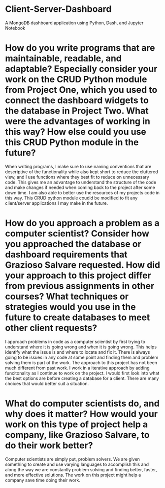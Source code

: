# Client-Server-Dashboard
A MongoDB dashboard application using Python, Dash, and Jupyter Notebook


# How do you write programs that are maintainable, readable, and adaptable? Especially consider your work on the CRUD Python module from Project One, which you used to connect the dashboard widgets to the database in Project Two. What were the advantages of working in this way? How else could you use this CRUD Python module in the future?

When writing programs, I make sure to use naming conventions that are descriptive of the functionality while also kept short to reduce the cluttered view, and I use functions where they best fit to reduce on unnecessary code. This gives me an advantage to understand the structure of the code and make changes if needed when coming back to the project after some down time. I am also able to better use the resources of my projects code in this way. This CRUD python module coudld be modified to fit any client/server applications I may make in the future.


# How do you approach a problem as a computer scientist? Consider how you approached the database or dashboard requirements that Grazioso Salvare requested. How did your approach to this project differ from previous assignments in other courses? What techniques or strategies would you use in the future to create databases to meet other client requests?

I approach problems in code as a computer scientist by first trying to understand where it is going wrong and when it is going wrong. This helps identify what the issue is and where to locate and fix it. There is always going to be issues in any code at some point and finding them and problem solving them is part of the work. The approach to this project has not been much different from past work. I work in a iterative approach by adding funcitonality as I continue to work on the project. I would first look into what the best options are before creating a database for a client. There are many choices that would better suit a situation.

# What do computer scientists do, and why does it matter? How would your work on this type of project help a company, like Grazioso Salvare, to do their work better?

Computer scientists are simply put, problem solvers. We are given something to create and use varying languages to accomplish this and along the way we are constantly problem solving and finding better, faster, and more effective solutions. The work on this project might help a company save time doing their work.
